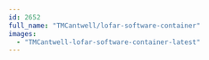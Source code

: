 ```yaml
---
id: 2652
full_name: "TMCantwell/lofar-software-container"
images: 
  - "TMCantwell-lofar-software-container-latest"
---
```

